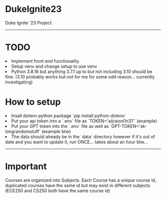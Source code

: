 # DukeIgnite23
Duke Ignite '23 Project
<hr/>

# TODO
<li> Implement front end functionality
<li> Setup venv and change setup to use venv
<li> Python 3.8.16 but anything 3.7.1 up to but not including 3.10 should be fine. (3.10 probably works but not for me for some odd reason... currently investigating)

# How to setup
<li> Insall dotenv python package `pip install python-dotenv`
<li> Put your api token into a `.env` file as `TOKEN='aijraioni1n31'` (example)
<li> Put your GPT token into the `.env` file as well as `GPT-TOKEN='sk-longrandomstuff` (example btw)
<li> The data should already be in the `data` directory however if it's out of date and you want to update it, run ONCE... takes about an hour btw...
<hr/>

# Important
Courses are organized into Subjects. Each Course has a unique course id, duplicated courses have the same id but may exist in different subjects (ECE250 and CS250 both have the same course id)
